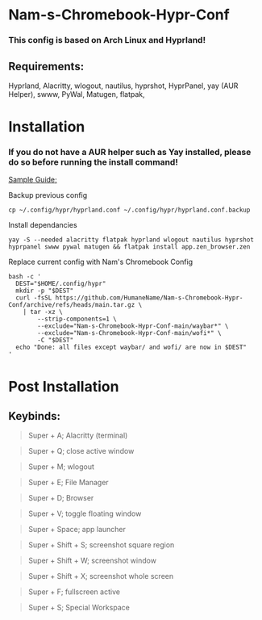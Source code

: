 # Nam-s-Chromebook-Hypr-Conf
### This config is based on Arch Linux and Hyprland!

## Requirements:
  Hyprland,
  Alacritty,
  wlogout,
  nautilus,
  hyprshot,
  HyprPanel,
  yay (AUR Helper),
  swww,
  PyWal,
  Matugen,
  flatpak,

  # Installation

### If you do not have a AUR helper such as Yay installed, please do so before running the install command!
[Sample Guide;](https://itsfoss.com/install-yay-arch-linux/)

Backup previous config
```
cp ~/.config/hypr/hyprland.conf ~/.config/hypr/hyprland.conf.backup
```

Install dependancies
```
yay -S --needed alacritty flatpak hyprland wlogout nautilus hyprshot hyprpanel swww pywal matugen && flatpak install app.zen_browser.zen
```

Replace current config with Nam's Chromebook Config
```
bash -c '
  DEST="$HOME/.config/hypr"
  mkdir -p "$DEST"
  curl -fsSL https://github.com/HumaneName/Nam-s-Chromebook-Hypr-Conf/archive/refs/heads/main.tar.gz \
    | tar -xz \
        --strip-components=1 \
        --exclude="Nam-s-Chromebook-Hypr-Conf-main/waybar*" \
        --exclude="Nam-s-Chromebook-Hypr-Conf-main/wofi*" \
        -C "$DEST"
  echo "Done: all files except waybar/ and wofi/ are now in $DEST"
'

```

# Post Installation

## Keybinds:
> Super + A; Alacritty (terminal)

> Super + Q; close active window

> Super + M; wlogout

> Super + E; File Manager

> Super + D; Browser

> Super + V; toggle floating window

> Super + Space; app launcher

> Super + Shift + S; screenshot square region

> Super + Shift + W; screenshot window

> Super + Shift + X; screenshot whole screen

> Super + F; fullscreen active

> Super + S; Special Workspace
